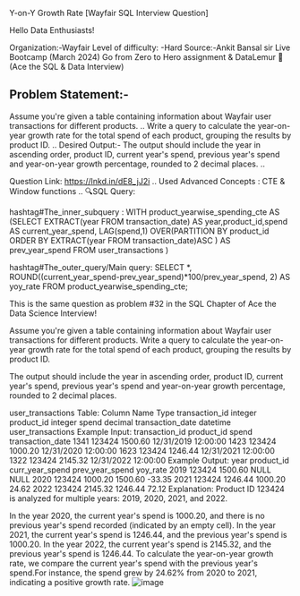 Y-on-Y Growth Rate [Wayfair SQL Interview Question]

Hello Data Enthusiasts!

Organization:-Wayfair
Level of difficulty: -Hard
Source:-Ankit Bansal sir Live Bootcamp (March 2024) Go from Zero to Hero assignment & DataLemur 🐒 (Ace the SQL & Data Interview)

## Problem Statement:-
Assume you're given a table containing information about Wayfair user transactions for different products. 
..
Write a query to calculate the year-on-year growth rate for the total spend of each product, grouping the results by product ID.
..
Desired Output:-
The output should include the year in ascending order, product ID, current year's spend, previous year's spend and year-on-year growth percentage, rounded to 2 decimal places.
..

Question Link: https://lnkd.in/dE8_jJ2i
..
Used Advanced Concepts : CTE & Window functions
..
🔍SQL Query:
 
hashtag#The_inner_subquery :
WITH product_yearwise_spending_cte AS 
 (SELECT EXTRACT(year
 FROM transaction_date) AS year,product_id,spend AS current_year_spend, LAG(spend,1) OVER(PARTITION BY product_id
 ORDER BY EXTRACT(year
 FROM transaction_date)ASC ) AS prev_year_spend
 FROM user_transactions )

hashtag#The_outer_query/Main query:
SELECT *,
 ROUND((current_year_spend-prev_year_spend)*100/prev_year_spend,
 2) AS yoy_rate
FROM product_yearwise_spending_cte; 

This is the same question as problem #32 in the SQL Chapter of Ace the Data Science Interview!

Assume you're given a table containing information about Wayfair user transactions for different products. Write a query to calculate the year-on-year growth rate for the total spend of each product, grouping the results by product ID.

The output should include the year in ascending order, product ID, current year's spend, previous year's spend and year-on-year growth percentage, rounded to 2 decimal places.

user_transactions Table:
Column Name	Type
transaction_id	integer
product_id	integer
spend	decimal
transaction_date	datetime
user_transactions Example Input:
transaction_id	product_id	spend	transaction_date
1341	123424	1500.60	12/31/2019 12:00:00
1423	123424	1000.20	12/31/2020 12:00:00
1623	123424	1246.44	12/31/2021 12:00:00
1322	123424	2145.32	12/31/2022 12:00:00
Example Output:
year	product_id	curr_year_spend	prev_year_spend	yoy_rate
2019	123424	1500.60	NULL	NULL
2020	123424	1000.20	1500.60	-33.35
2021	123424	1246.44	1000.20	24.62
2022	123424	2145.32	1246.44	72.12
Explanation:
Product ID 123424 is analyzed for multiple years: 2019, 2020, 2021, and 2022.

In the year 2020, the current year's spend is 1000.20, and there is no previous year's spend recorded (indicated by an empty cell).
In the year 2021, the current year's spend is 1246.44, and the previous year's spend is 1000.20.
In the year 2022, the current year's spend is 2145.32, and the previous year's spend is 1246.44.
To calculate the year-on-year growth rate, we compare the current year's spend with the previous year's spend.For instance, the spend grew by 24.62% from 2020 to 2021, indicating a positive growth rate.
![image](https://github.com/HernanHonorato/Data_Analysis_SQL/assets/170138768/8709db0f-2858-44fb-938a-bdc5b5ddbe49)

